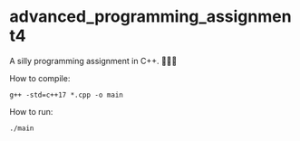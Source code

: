 # advanced_programming_assignment4

A silly programming assignment in C++. 🤷🏻‍♀️

How to compile:

```
g++ -std=c++17 *.cpp -o main
```

How to run:

```
./main  
```
